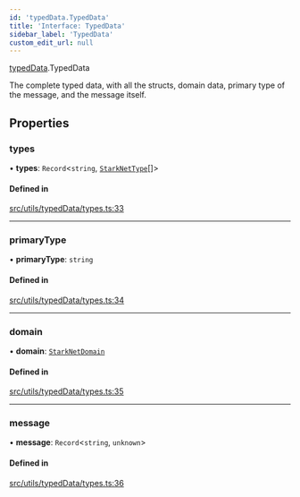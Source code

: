```yaml
---
id: 'typedData.TypedData'
title: 'Interface: TypedData'
sidebar_label: 'TypedData'
custom_edit_url: null
---
```


[typedData](../namespaces/typedData.md).TypedData

The complete typed data, with all the structs, domain data, primary type of the message, and the message itself.

## Properties

### types

• **types**: `Record`<`string`, [`StarkNetType`](../namespaces/typedData.md#starknettype)[]\>

#### Defined in

[src/utils/typedData/types.ts:33](https://github.com/0xs34n/starknet.js/blob/develop/src/utils/typedData/types.ts#L33)

---

### primaryType

• **primaryType**: `string`

#### Defined in

[src/utils/typedData/types.ts:34](https://github.com/0xs34n/starknet.js/blob/develop/src/utils/typedData/types.ts#L34)

---

### domain

• **domain**: [`StarkNetDomain`](typedData.StarkNetDomain.md)

#### Defined in

[src/utils/typedData/types.ts:35](https://github.com/0xs34n/starknet.js/blob/develop/src/utils/typedData/types.ts#L35)

---

### message

• **message**: `Record`<`string`, `unknown`\>

#### Defined in

[src/utils/typedData/types.ts:36](https://github.com/0xs34n/starknet.js/blob/develop/src/utils/typedData/types.ts#L36)
